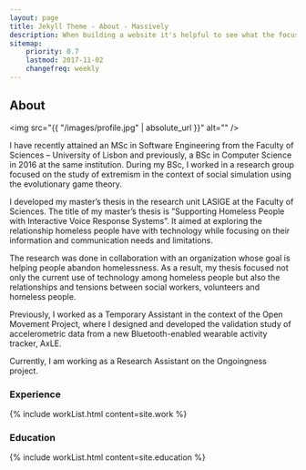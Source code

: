 ```yaml
---
layout: page
title: Jekyll Theme - About - Massively
description: When building a website it's helpful to see what the focus of your site is. This page is an example of how to show a website's focus.
sitemap:
    priority: 0.7
    lastmod: 2017-11-02
    changefreq: weekly
---
```

## About

<span class="image left"><img src="{{ "/images/profile.jpg" | absolute_url }}" alt="" /></span>

I have recently attained an MSc in Software Engineering from the Faculty of Sciences – University of Lisbon and previously, a BSc in Computer Science in 2016 at the same institution. During my BSc, I worked in a research group focused on the study of extremism in the context of social simulation using the evolutionary game theory.

I developed my master’s thesis in the research unit LASIGE at the Faculty of Sciences. The title of my master’s thesis is ”Supporting Homeless People with Interactive Voice Response Systems”. It aimed at exploring the relationship homeless people have with technology while focusing on their information and communication needs and limitations.

The research was done in collaboration with an organization whose goal is helping people abandon homelessness. As a result, my thesis focused not only the current use of technology among homeless people but also the relationships and tensions between social workers, volunteers and homeless people.

Previously, I worked as a Temporary Assistant in the context of the Open Movement Project, where I designed and developed the validation study of accelerometric data from a new Bluetooth-enabled wearable activity tracker, AxLE.

Currently, I am working as a Research Assistant on the Ongoingness project.

### <i class="fas fa-briefcase" ></i> Experience
{% include workList.html content=site.work %}

### <i class="fas fa-graduation-cap"></i> Education
{% include workList.html content=site.education %}